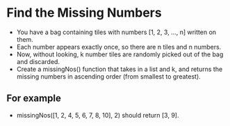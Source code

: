 # Find the Missing Numbers

- You have a bag containing tiles with numbers [1, 2, 3, …, n] written on them.
- Each number appears exactly once, so there are n tiles and n numbers.
- Now, without looking, k number tiles are randomly picked out of the bag and discarded. 
- Create a missingNos() function that takes in a list and k, and returns the missing numbers in ascending order (from smallest to greatest).

## For example

- missingNos([1, 2, 4, 5, 6, 7, 8, 10], 2) should return [3, 9].